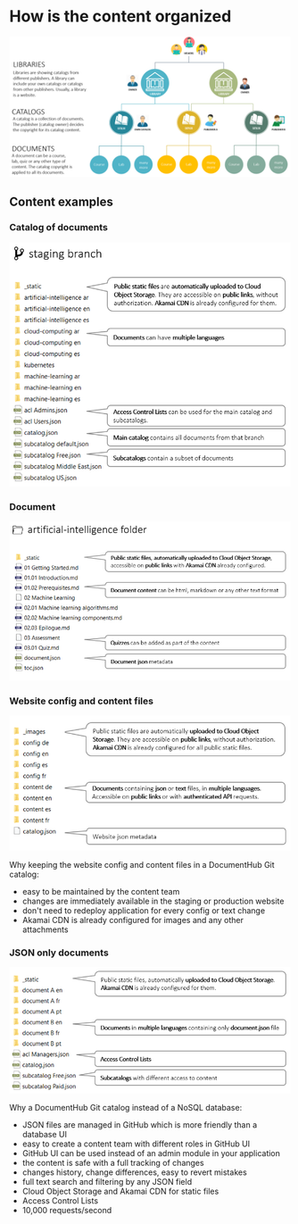 # How is the content organized

![Content](_attachments/content1.png)


## Content examples


### Catalog of documents

![Content](_attachments/catalog2.png)


### Document

![Content](_attachments/document1.png)


### Website config and content files

![Content](_attachments/catalog3.png)

Why keeping the website config and content files in a DocumentHub Git catalog:
- easy to be maintained by the content team
- changes are immediately available in the staging or production website
- don't need to redeploy application for every config or text change
- Akamai CDN is already configured for images and any other attachments


### JSON only documents

![Content](_attachments/catalog4.png)

Why a DocumentHub Git catalog instead of a NoSQL database:
- JSON files are managed in GitHub which is more friendly than a database UI
- easy to create a content team with different roles in GitHub UI
- GitHub UI can be used instead of an admin module in your application
- the content is safe with a full tracking of changes
- changes history, change differences, easy to revert mistakes
- full text search and filtering by any JSON field
- Cloud Object Storage and Akamai CDN for static files
- Access Control Lists
- 10,000 requests/second

